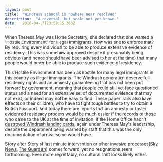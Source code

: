 ```yaml
---
layout: post 
title:  "Windrush scandal is nowhere near resolved" 
description:  "A reversal, but scale not yet known." 
date:   2018-04-17T23:59:15.363Z 
---
```


When Theresa May was Home Secretary, she declared that she wanted a 'Hostile Environment' for Illegal Immigrants. How was she to enforce that? By requiring every individual to be able to produce extensive evidence of residency. This was somehow approved despite it presumably being obvious (and hence should have been advised to her at the time) that many people would never be able to produce such evidence of residency.

This Hostile Environment has been as hostile for many legal immigrants in this country as illegal immigrants. The Windrush generation deserve full residency rights and an amnesty guaranteeing that has not been put forward by government, meaning that people could still yet face questioned status and a need for an extensive set of documented evidence that may not exist, or indeed may not be easy to find. These paper trails also have effects on their children, who have to fight tough battles to try to obtain a British Passport. And today there are reports that an amnesty or faster evidenced residency process would be much easier if the records of those who came to the UK at the time of invitation, [if the Home Office hadn't destroyed Windrush landing cards](https://news.sky.com/story/downing-street-defends-home-office-decision-to-destroy-windrush-landing-cards-11335554), again under Theresa May's leadership, despite the department being warned by staff that this was the only documentation of arrival some would have.

Story after Story of last minute intervention or other invasive processes([Sky News](https://news.sky.com/story/windrush-scandal-what-its-like-to-face-deportation-after-decades-in-the-uk-11334190), [The Guardian](https://www.theguardian.com/uk-news/2018/apr/15/why-the-children-of-windrush-demand-an-immigration-amnesty)) comes forward, yet no resignations seem forthcoming. Even more regrettably, no cultural shift looks likely either.